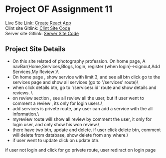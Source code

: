 # Project OF Assignment 11

Live Site Link: [Create React App](https://photography-center.web.app)\
Clint site Gitlink:  [Clint Site Code](https://github.com/Porgramming-Hero-web-course/b6a11-service-review-client-side-coder-sadhin)\
Server site Gitlink: [Server Site Code](https://github.com/Porgramming-Hero-web-course/b6a11-service-review-server-side-coder-sadhin)

## Project Site Details

* On this site related of photography profession. On home page, A navBar(Home,Services,Blogs, login, register {when login}->signout,Add Services,My Review )\
* On home page , show service with limit 3, and see all btn click go to the services page and show all services (go to '/services' route)\
* when click details btn, go to '/services/:id' route and show details and reviews. \
* on review section , see all review all the user, but if user went to comment a review , its only for login users.\
* add services is privete route, any user can add a service with the all information.\\
* myreview route will show all review by comment the user, it only for login user, and only show his won review.\
* there have two btn, update and delete. if user click delete btn, comment will delete from database, show delete from any where.\
* if user went to update click on update btn.

if user not login and click for go privete route, user rediract on login page 

